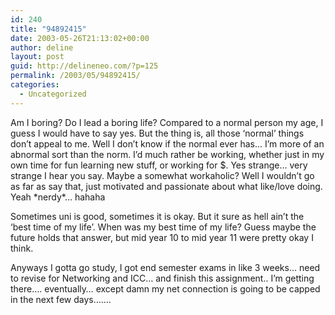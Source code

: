 ```yaml
---
id: 240
title: "94892415"
date: 2003-05-26T21:13:02+00:00
author: deline
layout: post
guid: http://delineneo.com/?p=125
permalink: /2003/05/94892415/
categories:
  - Uncategorized
---
```

Am I boring? Do I lead a boring life? Compared to a normal person my age, I guess I would have to say yes. But the thing is, all those &#8216;normal&#8217; things don&#8217;t appeal to me. Well I don&#8217;t know if the normal ever has&#8230; I&#8217;m more of an abnormal sort than the norm. I&#8217;d much rather be working, whether just in my own time for fun learning new stuff, or working for $. Yes strange&#8230; very strange I hear you say. Maybe a somewhat workaholic? Well I wouldn&#8217;t go as far as say that, just motivated and passionate about what Iike/love doing. Yeah \*nerdy\*&#8230; hahaha

Sometimes uni is good, sometimes it is okay. But it sure as hell ain&#8217;t the &#8216;best time of my life&#8217;. When was my best time of my life? Guess maybe the future holds that answer, but mid year 10 to mid year 11 were pretty okay I think.

Anyways I gotta go study, I got end semester exams in like 3 weeks&#8230; need to revise for Networking and ICC&#8230; and finish this assignment.. I&#8217;m getting there&#8230;. eventually&#8230; except damn my net connection is going to be capped in the next few days&#8230;&#8230;.
